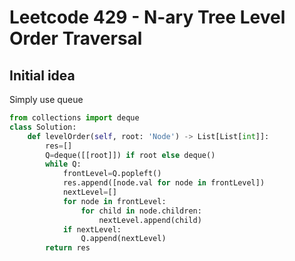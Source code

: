 # Leetcode 429 - N-ary Tree Level Order Traversal

## Initial idea
Simply use queue
```python
from collections import deque
class Solution:
    def levelOrder(self, root: 'Node') -> List[List[int]]:
        res=[]
        Q=deque([[root]]) if root else deque()
        while Q:
            frontLevel=Q.popleft()
            res.append([node.val for node in frontLevel])
            nextLevel=[]
            for node in frontLevel:
                for child in node.children:
                    nextLevel.append(child)
            if nextLevel:
                Q.append(nextLevel)
        return res
```